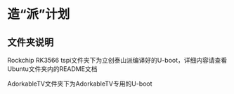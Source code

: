 # 造“派”计划

## 文件夹说明

Rockchip RK3566 tspi文件夹下为立创泰山派编译好的U-boot，详细内容请查看Ubuntu文件夹内的README文档  

AdorkableTV文件夹下为AdorkableTV专用的U-boot  